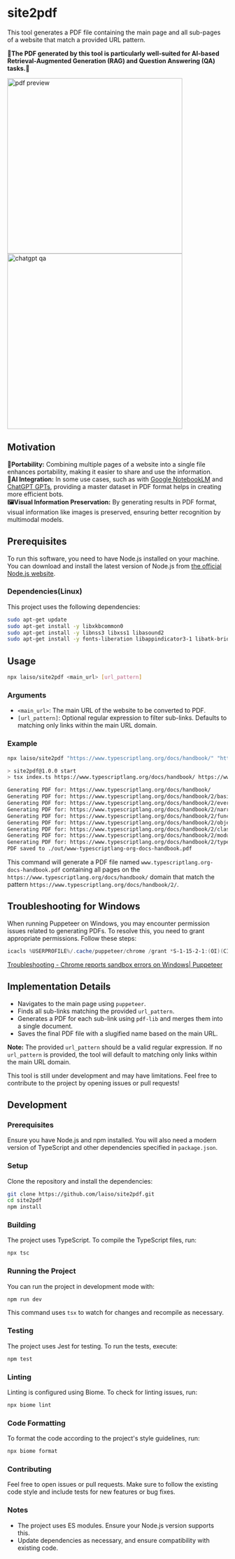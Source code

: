 # site2pdf

This tool generates a PDF file containing the main page and all sub-pages of a website that match a provided URL pattern.

**📗The PDF generated by this tool is particularly well-suited for AI-based Retrieval-Augmented Generation (RAG) and Question Answering (QA) tasks.📗**

<img height="400" alt="pdf preview" src="https://github.com/user-attachments/assets/942be397-719f-43da-b642-c0e07a5115be">

<img height="400" alt="chatgpt qa" src="https://github.com/user-attachments/assets/665e01b2-237d-4ac3-86c5-d959675cd978">

## Motivation

**🧳Portability:** Combining multiple pages of a website into a single file enhances portability, making it easier to share and use the information.  
**🤖AI Integration:** In some use cases, such as with [Google NotebookLM](https://notebooklm.google.com/) and [ChatGPT GPTs](https://chatgpt.com/gpts), providing a master dataset in PDF format helps in creating more efficient bots.  
**🖼️Visual Information Preservation:** By generating results in PDF format, visual information like images is preserved, ensuring better recognition by multimodal models.  

## Prerequisites

To run this software, you need to have Node.js installed on your machine. You can download and install the latest version of Node.js from [the official Node.js website](https://nodejs.org/).

### Dependencies(Linux)

This project uses the following dependencies:

```bash
sudo apt-get update
sudo apt-get install -y libxkbcommon0
sudo apt-get install -y libnss3 libxss1 libasound2
sudo apt-get install -y fonts-liberation libappindicator3-1 libatk-bridge2.0-0 libatspi2.0-0 libgtk-3-0 libgbm-dev
```

## Usage

```bash
npx laiso/site2pdf <main_url> [url_pattern]
```

### Arguments

* `<main_url>`: The main URL of the website to be converted to PDF.
* `[url_pattern]`: Optional regular expression to filter sub-links. Defaults to matching only links within the main URL domain.

### Example

```bash
npx laiso/site2pdf "https://www.typescriptlang.org/docs/handbook/" "https://www.typescriptlang.org/docs/handbook/2/"
```

```bash
> site2pdf@1.0.0 start
> tsx index.ts https://www.typescriptlang.org/docs/handbook/ https://www.typescriptlang.org/docs/handbook/2/

Generating PDF for: https://www.typescriptlang.org/docs/handbook/
Generating PDF for: https://www.typescriptlang.org/docs/handbook/2/basic-types.html
Generating PDF for: https://www.typescriptlang.org/docs/handbook/2/everyday-types.html
Generating PDF for: https://www.typescriptlang.org/docs/handbook/2/narrowing.html
Generating PDF for: https://www.typescriptlang.org/docs/handbook/2/functions.html
Generating PDF for: https://www.typescriptlang.org/docs/handbook/2/objects.html
Generating PDF for: https://www.typescriptlang.org/docs/handbook/2/classes.html
Generating PDF for: https://www.typescriptlang.org/docs/handbook/2/modules.html
Generating PDF for: https://www.typescriptlang.org/docs/handbook/2/types-from-types.html
PDF saved to ./out/www-typescriptlang-org-docs-handbook.pdf
```

This command will generate a PDF file named `www.typescriptlang.org-docs-handbook.pdf` containing all pages on the `https://www.typescriptlang.org/docs/handbook/` domain that match the pattern `https://www.typescriptlang.org/docs/handbook/2/`.

## Troubleshooting for Windows

When running Puppeteer on Windows, you may encounter permission issues related to generating PDFs. To resolve this, you need to grant appropriate permissions. Follow these steps:

```powershell
icacls %USERPROFILE%/.cache/puppeteer/chrome /grant *S-1-15-2-1:(OI)(CI)(RX)
```

[Troubleshooting - Chrome reports sandbox errors on Windows| Puppeteer](https://pptr.dev/troubleshooting#chrome-reports-sandbox-errors-on-windows)

## Implementation Details

* Navigates to the main page using `puppeteer`.
* Finds all sub-links matching the provided `url_pattern`.
* Generates a PDF for each sub-link using `pdf-lib` and merges them into a single document.
* Saves the final PDF file with a slugified name based on the main URL.
    
**Note:** The provided `url_pattern` should be a valid regular expression. If no `url_pattern` is provided, the tool will default to matching only links within the main URL domain.

This tool is still under development and may have limitations. Feel free to contribute to the project by opening issues or pull requests!

## Development

### Prerequisites

Ensure you have Node.js and npm installed. You will also need a modern version of TypeScript and other dependencies specified in `package.json`.

### Setup

Clone the repository and install the dependencies:

```bash
git clone https://github.com/laiso/site2pdf.git
cd site2pdf
npm install
```

### Building

The project uses TypeScript. To compile the TypeScript files, run:

```bash
npx tsc
```

### Running the Project

You can run the project in development mode with:

```bash
npm run dev
```

This command uses `tsx` to watch for changes and recompile as necessary.

### Testing

The project uses Jest for testing. To run the tests, execute:

```bash
npm test
```

### Linting

Linting is configured using Biome. To check for linting issues, run:

```bash
npx biome lint
```

### Code Formatting

To format the code according to the project's style guidelines, run:

```bash
npx biome format
```

### Contributing

Feel free to open issues or pull requests. Make sure to follow the existing code style and include tests for new features or bug fixes.

### Notes

- The project uses ES modules. Ensure your Node.js version supports this.
- Update dependencies as necessary, and ensure compatibility with existing code.
